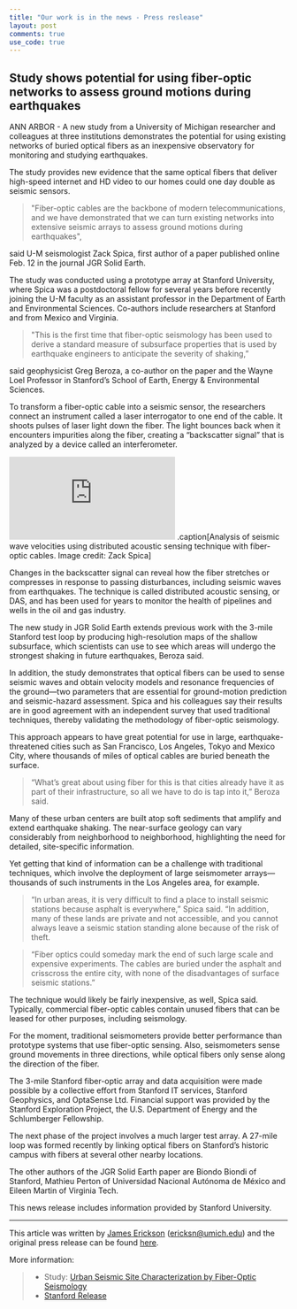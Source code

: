 ```yaml
---
title: "Our work is in the news - Press reslease"
layout: post
comments: true
use_code: true
---
```


## Study shows potential for using fiber-optic networks to assess ground motions during earthquakes


ANN ARBOR - A new study from a University of Michigan researcher and colleagues at three institutions demonstrates the potential for using existing networks of buried optical fibers as an inexpensive observatory for monitoring and studying earthquakes.

The study provides new evidence that the same optical fibers that deliver high-speed internet and HD video to our homes could one day double as seismic sensors.

> "Fiber-optic cables are the backbone of modern telecommunications, and we have demonstrated that we can turn existing networks into extensive seismic arrays to assess ground motions during earthquakes",

said U-M seismologist Zack Spica, first author of a paper published online Feb. 12 in the journal JGR Solid Earth.

The study was conducted using a prototype array at Stanford University, where Spica was a postdoctoral fellow for several years before recently joining the U-M faculty as an assistant professor in the Department of Earth and Environmental Sciences. Co-authors include researchers at Stanford and from Mexico and Virginia.

> "This is the first time that fiber-optic seismology has been used to derive a standard measure of subsurface properties that is used by earthquake engineers to anticipate the severity of shaking,” 

said geophysicist Greg Beroza, a co-author on the paper and the Wayne Loel Professor in Stanford’s School of Earth, Energy & Environmental Sciences.

To transform a fiber-optic cable into a seismic sensor, the researchers connect an instrument called a laser interrogator to one end of the cable. It shoots pulses of laser light down the fiber. The light bounces back when it encounters impurities along the fiber, creating a “backscatter signal” that is analyzed by a device called an interferometer.

![DC](https://github.com/zackspica/zackspica.github.io/tree/master/images/Adisp_xcoher_picks_srcCh55.pdf)
.caption[Analysis of seismic wave velocities using distributed acoustic sensing technique with fiber-optic cables. Image credit: Zack Spica]

Changes in the backscatter signal can reveal how the fiber stretches or compresses in response to passing disturbances, including seismic waves from earthquakes. The technique is called distributed acoustic sensing, or DAS, and has been used for years to monitor the health of pipelines and wells in the oil and gas industry.

The new study in JGR Solid Earth extends previous work with the 3-mile Stanford test loop by producing high-resolution maps of the shallow subsurface, which scientists can use to see which areas will undergo the strongest shaking in future earthquakes, Beroza said.

In addition, the study demonstrates that optical fibers can be used to sense seismic waves and obtain velocity models and resonance frequencies of the ground—two parameters that are essential for ground-motion prediction and seismic-hazard assessment. Spica and his colleagues say their results are in good agreement with an independent survey that used traditional techniques, thereby validating the methodology of fiber-optic seismology.

This approach appears to have great potential for use in large, earthquake-threatened cities such as San Francisco, Los Angeles, Tokyo and Mexico City, where thousands of miles of optical cables are buried beneath the surface.

> “What’s great about using fiber for this is that cities already have it as part of their infrastructure, so all we have to do is tap into it,” Beroza said.

Many of these urban centers are built atop soft sediments that amplify and extend earthquake shaking. The near-surface geology can vary considerably from neighborhood to neighborhood, highlighting the need for detailed, site-specific information.

Yet getting that kind of information can be a challenge with traditional techniques, which involve the deployment of large seismometer arrays—thousands of such instruments in the Los Angeles area, for example.

> “In urban areas, it is very difficult to find a place to install seismic stations because asphalt is everywhere,” Spica said. “In addition, many of these lands are private and not accessible, and you cannot always leave a seismic station standing alone because of the risk of theft.

> “Fiber optics could someday mark the end of such large scale and expensive experiments. The cables are buried under the asphalt and crisscross the entire city, with none of the disadvantages of surface seismic stations.”

The technique would likely be fairly inexpensive, as well, Spica said. Typically, commercial fiber-optic cables contain unused fibers that can be leased for other purposes, including seismology.

For the moment, traditional seismometers provide better performance than prototype systems that use fiber-optic sensing. Also, seismometers sense ground movements in three directions, while optical fibers only sense along the direction of the fiber.

The 3-mile Stanford fiber-optic array and data acquisition were made possible by a collective effort from Stanford IT services, Stanford Geophysics, and OptaSense Ltd. Financial support was provided by the Stanford Exploration Project, the U.S. Department of Energy and the Schlumberger Fellowship.

The next phase of the project involves a much larger test array. A 27-mile loop was formed recently by linking optical fibers on Stanford’s historic campus with fibers at several other nearby locations.

The other authors of the JGR Solid Earth paper are Biondo Biondi of Stanford, Mathieu Perton of Universidad Nacional Autónoma de México and Eileen Martin of Virginia Tech.

This news release includes information provided by Stanford University.

-----
This article was written by [James Erickson](https://news.umich.edu/author/jim-erickson/) (ericksn@umich.edu) and the original press release can be found [here](https://news.umich.edu/study-shows-potential-for-using-fiber-optic-networks-to-assess-ground-motions-during-earthquakes/).  

More information:

> - Study: [Urban Seismic Site Characterization by Fiber-Optic Seismology](https://agupubs.onlinelibrary.wiley.com/doi/10.1029/2019JB018656)
> - [Stanford Release](https://earth.stanford.edu/news/harnessing-fiber-optic-networks-map-earthquake-trouble-spots#gs.2io31n)






